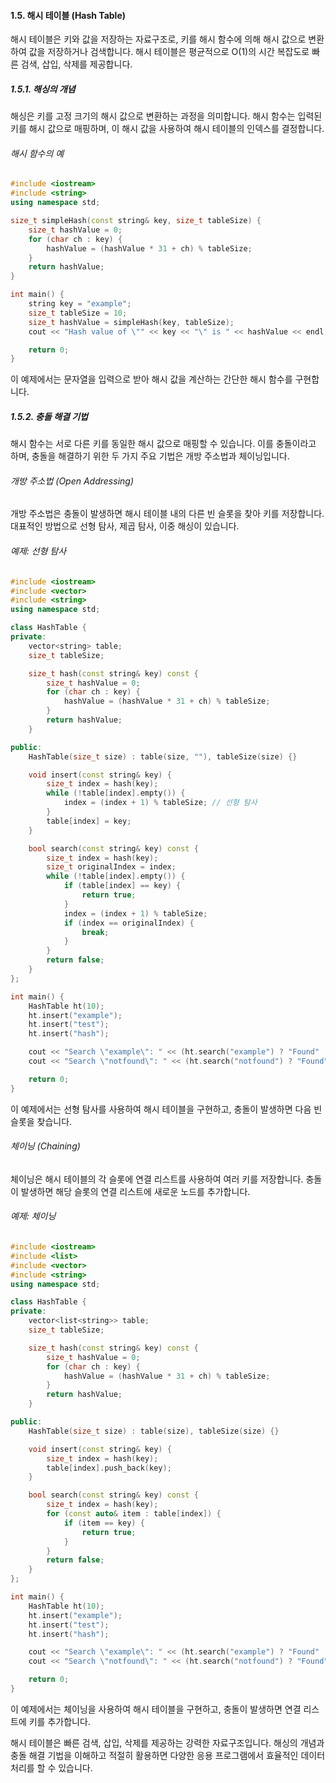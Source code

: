 #### 1.5. 해시 테이블 (Hash Table)

해시 테이블은 키와 값을 저장하는 자료구조로, 키를 해시 함수에 의해 해시 값으로 변환하여 값을 저장하거나 검색합니다. 해시 테이블은 평균적으로 O(1)의 시간 복잡도로 빠른 검색, 삽입, 삭제를 제공합니다.

##### 1.5.1. 해싱의 개념

해싱은 키를 고정 크기의 해시 값으로 변환하는 과정을 의미합니다. 해시 함수는 입력된 키를 해시 값으로 매핑하며, 이 해시 값을 사용하여 해시 테이블의 인덱스를 결정합니다.

###### 해시 함수의 예

```cpp
#include <iostream>
#include <string>
using namespace std;

size_t simpleHash(const string& key, size_t tableSize) {
    size_t hashValue = 0;
    for (char ch : key) {
        hashValue = (hashValue * 31 + ch) % tableSize;
    }
    return hashValue;
}

int main() {
    string key = "example";
    size_t tableSize = 10;
    size_t hashValue = simpleHash(key, tableSize);
    cout << "Hash value of \"" << key << "\" is " << hashValue << endl;

    return 0;
}
```

이 예제에서는 문자열을 입력으로 받아 해시 값을 계산하는 간단한 해시 함수를 구현합니다.

##### 1.5.2. 충돌 해결 기법

해시 함수는 서로 다른 키를 동일한 해시 값으로 매핑할 수 있습니다. 이를 충돌이라고 하며, 충돌을 해결하기 위한 두 가지 주요 기법은 개방 주소법과 체이닝입니다.

###### 개방 주소법 (Open Addressing)

개방 주소법은 충돌이 발생하면 해시 테이블 내의 다른 빈 슬롯을 찾아 키를 저장합니다. 대표적인 방법으로 선형 탐사, 제곱 탐사, 이중 해싱이 있습니다.

###### 예제: 선형 탐사

```cpp
#include <iostream>
#include <vector>
#include <string>
using namespace std;

class HashTable {
private:
    vector<string> table;
    size_t tableSize;

    size_t hash(const string& key) const {
        size_t hashValue = 0;
        for (char ch : key) {
            hashValue = (hashValue * 31 + ch) % tableSize;
        }
        return hashValue;
    }

public:
    HashTable(size_t size) : table(size, ""), tableSize(size) {}

    void insert(const string& key) {
        size_t index = hash(key);
        while (!table[index].empty()) {
            index = (index + 1) % tableSize; // 선형 탐사
        }
        table[index] = key;
    }

    bool search(const string& key) const {
        size_t index = hash(key);
        size_t originalIndex = index;
        while (!table[index].empty()) {
            if (table[index] == key) {
                return true;
            }
            index = (index + 1) % tableSize;
            if (index == originalIndex) {
                break;
            }
        }
        return false;
    }
};

int main() {
    HashTable ht(10);
    ht.insert("example");
    ht.insert("test");
    ht.insert("hash");

    cout << "Search \"example\": " << (ht.search("example") ? "Found" : "Not Found") << endl;
    cout << "Search \"notfound\": " << (ht.search("notfound") ? "Found" : "Not Found") << endl;

    return 0;
}
```

이 예제에서는 선형 탐사를 사용하여 해시 테이블을 구현하고, 충돌이 발생하면 다음 빈 슬롯을 찾습니다.

###### 체이닝 (Chaining)

체이닝은 해시 테이블의 각 슬롯에 연결 리스트를 사용하여 여러 키를 저장합니다. 충돌이 발생하면 해당 슬롯의 연결 리스트에 새로운 노드를 추가합니다.

###### 예제: 체이닝

```cpp
#include <iostream>
#include <list>
#include <vector>
#include <string>
using namespace std;

class HashTable {
private:
    vector<list<string>> table;
    size_t tableSize;

    size_t hash(const string& key) const {
        size_t hashValue = 0;
        for (char ch : key) {
            hashValue = (hashValue * 31 + ch) % tableSize;
        }
        return hashValue;
    }

public:
    HashTable(size_t size) : table(size), tableSize(size) {}

    void insert(const string& key) {
        size_t index = hash(key);
        table[index].push_back(key);
    }

    bool search(const string& key) const {
        size_t index = hash(key);
        for (const auto& item : table[index]) {
            if (item == key) {
                return true;
            }
        }
        return false;
    }
};

int main() {
    HashTable ht(10);
    ht.insert("example");
    ht.insert("test");
    ht.insert("hash");

    cout << "Search \"example\": " << (ht.search("example") ? "Found" : "Not Found") << endl;
    cout << "Search \"notfound\": " << (ht.search("notfound") ? "Found" : "Not Found") << endl;

    return 0;
}
```

이 예제에서는 체이닝을 사용하여 해시 테이블을 구현하고, 충돌이 발생하면 연결 리스트에 키를 추가합니다.

해시 테이블은 빠른 검색, 삽입, 삭제를 제공하는 강력한 자료구조입니다. 해싱의 개념과 충돌 해결 기법을 이해하고 적절히 활용하면 다양한 응용 프로그램에서 효율적인 데이터 처리를 할 수 있습니다.
